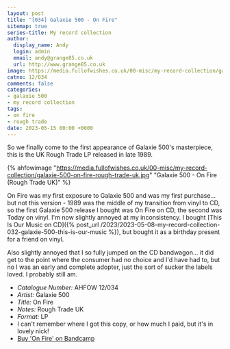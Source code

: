 ```yaml
---
layout: post
title: "[034] Galaxie 500 - On Fire"
sitemap: true
series-title: My record collection
author:
  display_name: Andy
  login: admin
  email: andy@grange85.co.uk
  url: http://www.grange85.co.uk
image: https://media.fullofwishes.co.uk/00-misc/my-record-collection/galaxie-500-on-fire-rough-trade-uk.jpg
catno: 12/034
comments: false
categories:
- galaxie 500
- my record collection
tags:
- on fire
- rough trade
date: 2023-05-15 00:00 +0000
---
```

So we finally come to the first appearance of Galaxie 500's masterpiece, this is the UK Rough Trade LP released in late 1989. 

{% ahfowimage "https://media.fullofwishes.co.uk/00-misc/my-record-collection/galaxie-500-on-fire-rough-trade-uk.jpg" "Galaxie 500 - On Fire (Rough Trade UK)" %}

On Fire was my first exposure to Galaxie 500 and was my first purchase... but not this version - 1989 was the middle of my transition from vinyl to CD, so the first Galaxie 500 release I bought was On Fire on CD, the second was Today on vinyl. I'm now slightly annoyed at my inconsistency. I bought [This Is Our Music on CD]({% post_url /2023/2023-05-08-my-record-collection-032-galaxie-500-this-is-our-music %}), but bought it as a birthday present for a friend on vinyl.

Also slightly annoyed that I so fully jumped on the CD bandwagon... it did get to the point where the consumer had no choice and I'd have had to, but no I was an early and complete adopter, just the sort of sucker the labels loved. I probably still am.

 - *Catalogue Number:* AHFOW 12/034
 - *Artist:* Galaxie 500
 - *Title:* On Fire
 - *Notes:* Rough Trade UK
 - *Format:* LP
 - I can't remember where I got this copy, or how much I paid, but it's in lovely nick!
 - [Buy 'On Fire' on Bandcamp](https://galaxie500.bandcamp.com/album/on-fire)
